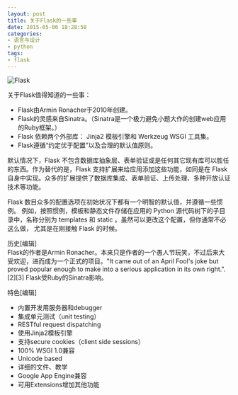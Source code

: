 ```yaml
---
layout: post
title: 关于Flask的一些事
date: 2015-05-06 18:28:58
categories:
- 语言与设计
- python
tags:
- flask
---
```


![Flask](http://dormousehole.readthedocs.org/en/latest/_images/logo-full.png)

关于Flask值得知道的一些事：  
- Flask由Armin Ronacher于2010年创建。  
- Flask的灵感来自Sinatra。（Sinatra是一个极力避免小题大作的创建web应用的Ruby框架。）  
- Flask 依赖两个外部库： Jinja2 模板引擎和 Werkzeug WSGI 工具集。  
- Flask遵循“约定优于配置”以及合理的默认值原则。  

默认情况下，Flask 不包含数据库抽象层、表单验证或是任何其它现有库可以胜任的东西。作为替代的是，Flask 支持扩展来给应用添加这些功能，如同是在 Flask 自身中实现。众多的扩展提供了数据库集成、表单验证、上传处理、多种开放认证技术等功能。  

Flask 数目众多的配置选项在初始状况下都有一个明智的默认值，并遵循一些惯例。 例如，按照惯例，模板和静态文件存储在应用的 Python 源代码树下的子目录中，名称分别为 templates 和 static 。虽然可以更改这个配置，但你通常不必这么做， 尤其是在刚接触 Flask 的时候。  


历史[编辑]  
Flask的作者是Armin Ronacher。本来只是作者的一个愚人节玩笑，不过后来大受欢迎，进而成为一个正式的项目。"It came out of an April Fool's joke but proved popular enough to make into a serious application in its own right.".[2][3] Flask受Ruby的Sinatra影响。  

特色[编辑]  
* 内置开发用服务器和debugger  
* 集成单元测试（unit testing）  
* RESTful request dispatching  
* 使用Jinja2模板引擎  
* 支持secure cookies（client side sessions）  
* 100% WSGI 1.0兼容  
* Unicode based  
* 详细的文件、教学  
* Google App Engine兼容  
* 可用Extensions增加其他功能  